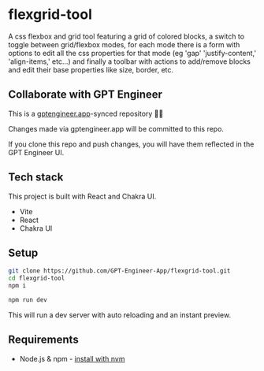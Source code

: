 # flexgrid-tool

A css flexbox and grid tool featuring a grid of colored blocks, a switch to toggle between grid/flexbox modes, for each mode there is a form with options to edit all the css properties for that mode (eg 'gap' 'justify-content,' 'align-items,' etc...) and finally a toolbar with actions to add/remove blocks and edit their base properties like size, border, etc. 

## Collaborate with GPT Engineer

This is a [gptengineer.app](https://gptengineer.app)-synced repository 🌟🤖

Changes made via gptengineer.app will be committed to this repo.

If you clone this repo and push changes, you will have them reflected in the GPT Engineer UI.

## Tech stack

This project is built with React and Chakra UI.

- Vite
- React
- Chakra UI

## Setup

```sh
git clone https://github.com/GPT-Engineer-App/flexgrid-tool.git
cd flexgrid-tool
npm i
```

```sh
npm run dev
```

This will run a dev server with auto reloading and an instant preview.

## Requirements

- Node.js & npm - [install with nvm](https://github.com/nvm-sh/nvm#installing-and-updating)
